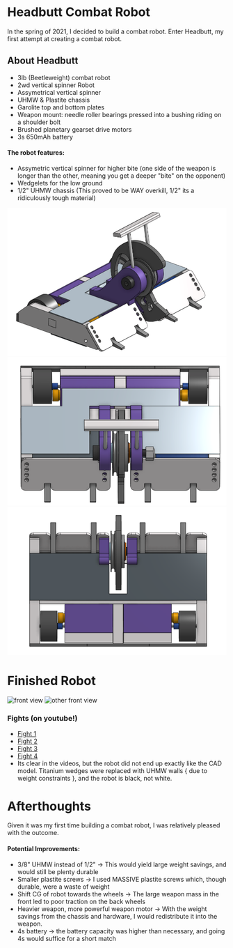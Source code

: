 # Headbutt Combat Robot
In the spring of 2021, I decided to build a combat robot. Enter Headbutt,
my first attempt at creating a combat robot.

## About Headbutt
- 3lb (Beetleweight) combat robot
- 2wd vertical spinner Robot
- Assymetrical vertical spinner
- UHMW & Plastite chassis
- Garolite top and bottom plates
- Weapon mount: needle roller bearings pressed into a bushing riding on a shoulder bolt
- Brushed planetary gearset drive motors
- 3s 650mAh battery

#### The robot features:
- Assymetric vertical spinner for higher bite
  (one side of the weapon is longer than the other, meaning you get a deeper "bite" on the opponent)
- Wedgelets for the low ground
- 1/2" UHMW chassis (This proved to be WAY overkill, 1/2" its a ridiculously tough material)

![isometric view](https://github.com/Trevin-Small/Headbutt-Beetleweight/blob/main/isometric.png)
![top view](https://github.com/Trevin-Small/Headbutt-Beetleweight/blob/main/top.png)
![side view](https://github.com/Trevin-Small/Headbutt-Beetleweight/blob/main/bottom.png)

# Finished Robot
![front view](https://github.com/Trevin-Small/Headbutt-Beetleweight/blob/main/front_view.png)
![other front view](https://github.com/Trevin-Small/Headbutt-Beetleweight/blob/main/alt_front.png)



### Fights (on youtube!)
- [Fight 1](https://youtu.be/kC-pc0cVocw?t=1101)
- [Fight 2](https://youtu.be/kC-pc0cVocw?t=1585)
- [Fight 3](https://youtu.be/kC-pc0cVocw?t=3255)
- [Fight 4](https://youtu.be/kC-pc0cVocw?t=4509)
- Its clear in the videos, but the robot did not end up exactly like the CAD model.
  Titanium wedges were replaced with UHMW walls { due to weight constraints }, and the robot is black, not white.

# Afterthoughts
Given it was my first time building a combat robot, I was relatively pleased with the outcome.

#### Potential Improvements:
- 3/8" UHMW instead of 1/2" -> This would yield large weight savings, and would still be plenty durable
- Smaller plastite screws -> I used MASSIVE plastite screws which, though durable, were a waste of weight
- Shift CG of robot towards the wheels -> The large weapon mass in the front led to poor traction on the back wheels
- Heavier weapon, more powerful weapon motor -> With the weight savings from the chassis and hardware, I would redistribute
  it into the weapon.
- 4s battery -> the battery capacity was higher than necessary, and going 4s would suffice for a short match
